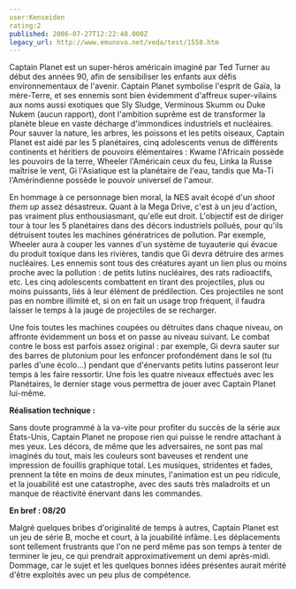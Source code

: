 ```yaml
---
user:Kenseiden
rating:2
published: 2006-07-27T12:22:48.000Z
legacy_url: http://www.emunova.net/veda/test/1558.htm
---
```

Captain Planet est un super-héros américain imaginé par Ted Turner au début des années 90, afin de sensibiliser les enfants aux défis environnementaux de l'avenir. Captain Planet symbolise l'esprit de Gaïa, la mère-Terre, et ses ennemis sont bien évidemment d'affreux super-vilains aux noms aussi exotiques que Sly Sludge, Verminous Skumm ou Duke Nukem (aucun rapport), dont l'ambition suprême est de transformer la planète bleue en vaste décharge d'immondices industriels et nucléaires. Pour sauver la nature, les arbres, les poissons et les petits oiseaux, Captain Planet est aidé par les 5 planétaires, cinq adolescents venus de différents continents et héritiers de pouvoirs élémentaires : Kwame l'Africain possède les pouvoirs de la terre, Wheeler l'Américain ceux du feu, Linka la Russe maîtrise le vent, Gi l'Asiatique est la planétaire de l'eau, tandis que Ma-Ti l'Amérindienne possède le pouvoir universel de l'amour.  

  

En hommage à ce personnage bien moral, la NES avait écopé d'un _shoot them up_ assez désastreux. Quant à la Mega Drive, c'est à un jeu d'action, pas vraiment plus enthousiasmant, qu'elle eut droit. L'objectif est de diriger tour à tour les 5 planétaires dans des décors industriels pollués, pour qu'ils détruisent toutes les machines génératrices de pollution. Par exemple, Wheeler aura à couper les vannes d'un système de tuyauterie qui évacue du produit toxique dans les rivières, tandis que Gi devra détruire des armes nucléaires. Les ennemis sont tous des créatures ayant un lien plus ou moins proche avec la pollution : de petits lutins nucléaires, des rats radioactifs, etc. Les cinq adolescents combattent en tirant des projectiles, plus ou moins puissants, liés à leur élément de prédilection. Ces projectiles ne sont pas en nombre illimité et, si on en fait un usage trop fréquent, il faudra laisser le temps à la jauge de projectiles de se recharger.  

  

Une fois toutes les machines coupées ou détruites dans chaque niveau, on affronte évidemment un boss et on passe au niveau suivant. Le combat contre le boss est parfois assez original : par exemple, Gi devra sauter sur des barres de plutonium pour les enfoncer profondément dans le sol (tu parles d'une écolo...) pendant que d'énervants petits lutins passeront leur temps à les faire ressortir. Une fois les quatre niveaux effectués avec les Planétaires, le dernier stage vous permettra de jouer avec Captain Planet lui-même.  

  

**Réalisation technique :**  

Sans doute programmé à la va-vite pour profiter du succès de la série aux États-Unis, Captain Planet ne propose rien qui puisse le rendre attachant à mes yeux. Les décors, de même que les adversaires, ne sont pas mal imaginés du tout, mais les couleurs sont baveuses et rendent une impression de fouillis graphique total. Les musiques, stridentes et fades, prennent la tête en moins de deux minutes, l'animation est un peu ridicule, et la jouabilité est une catastrophe, avec des sauts très maladroits et un manque de réactivité énervant dans les commandes.  

  

**En bref : 08/20**  

Malgré quelques bribes d'originalité de temps à autres, Captain Planet est un jeu de série B, moche et court, à la jouabilité infâme. Les déplacements sont tellement frustrants que l'on ne perd même pas son temps à tenter de terminer le jeu, ce qui prendrait approximativement un demi après-midi. Dommage, car le sujet et les quelques bonnes idées présentes aurait mérité d'être exploités avec un peu plus de compétence.